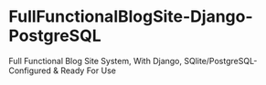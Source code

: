 # FullFunctionalBlogSite-Django-PostgreSQL
Full Functional Blog Site System, With Django, SQlite/PostgreSQL-Configured &amp; Ready For Use
